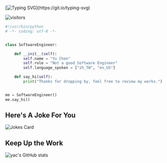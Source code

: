 [![Typing SVG](https://readme-typing-svg.demolab.com/?lines=Nothing+interesting+about+me.;Please+check+later.)](https://git.io/typing-svg)

![visitors](https://visitor-badge.laobi.icu/badge?page_id=yac49)

```python
#!/usr/bin/python
# -*- coding: utf-8 -*-


class SoftwareEngineer:

    def __init__(self):
        self.name = "Yu Chen"
        self.role = "Not a good Software Engineer"
        self.language_spoken = ["zh_TW", "en_US"]

    def say_hi(self):
        print("Thanks for dropping by, feel free to review my works.")


me = SoftwareEngineer()
me.say_hi()
```
## Here's A Joke For You
![Jokes Card](https://readme-jokes.vercel.app/api)

## Keep Up the Work
![yac's GitHub stats](https://github-readme-stats.vercel.app/api?username=yac49&show_icons=true&theme=tokyonight)
<!---  
- 👋 Hi, I’m @yac
- 👀 I’m interested in python,java
- 🌱 I’m currently learning html
- 💞️ I’m looking to collaborate on ...
- 📫 How to reach me ...
--->


<!---
yu-chen11/yu-chen11 is a ✨ special ✨ repository because its `README.md` (this file) appears on your GitHub profile.
You can click the Preview link to take a look at your changes.
--->
